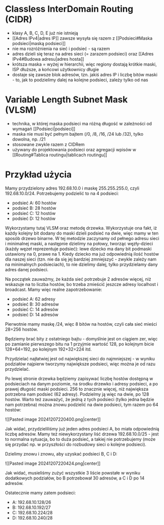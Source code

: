 
# Classless InterDomain Routing (CIDR)

- klasy A, B, C, D, E już nie istnieją
- [[Adres IPv4|adres IP]] zawsze wysyła się razem z [[Podsieci#Maska podsieci|maską podsieci]]
- nie ma rozróżnienia na sieć i podsieć - są razem
- adres dzieli się teraz na adres sieci (= zarazem podsieci) oraz [[Adres IPv4#Budowa adresu|adres hosta]]
- krótsza maska = wyżej w hierarchii, więc regiony dostają krótkie maski, ISP dłuższe, a końcowi użytkownicy długie
- dostaje się zawsze blok adresów, tzn. jakiś adres IP i liczbę bitów maski - to, jak to podzielimy dalej na kolejne podsieci, zależy tylko od nas

# Variable Length Subnet Mask (VLSM)

- technika, w której maska podsieci ma różną długość w zależności od wymagań [[Podsieci|podsieci]]
- maska nie musi być pełnym bajtem (/0, /8, /16, /24 lub /32), tylko dowolna, np. /21
- stosowane zwykle razem z CIDRem
- używany do projektowania podsieci oraz agregacji wpisów w [[Routing#Tablica routingu|tablicach routingu]]

# Przykład użycia

Mamy przydzielony adres 192.68.10.0 i maskę 255.255.255.0, czyli 192.68.10.0/24.
Potrzebujemy podzielić to na 4 podsieci:
- podsieć A: 60 hostów
- podsieć B: 28 hostów
- podsieć C: 12 hostów
- podsieć D: 12 hostów

Wykorzystamy tutaj VLSM oraz metodę drzewka. Wykorzystuje ona fakt, iż każdy kolejny
bit dodany do maski dzieli podsieć na dwie, więc mamy w ten sposób drzewo binarne.
W tej metodzie zaczynamy od pełnego adresu sieci i minimalnej maski, a następnie
dzielimy na połowy, tworząc węzły-dzieci (każdy węzeł reprezentuje podsieć): lewe
dziecko ma dany bit podmaski ustawiony na 0, prawe na 1. Kiedy dziecko ma już
odpowiednią ilość hostów dla naszej sieci (tzn. nie da się jej bardziej zmniejszyć - zwykle
zależy nam na minimalnych podsieciach), to nie dzielimy dalej, tylko przydzielamy dany
adres danej podsieci.

Na początek zauważmy, że każda sieć potrzebuje 2 adresów więcej, niż wskazuje na to
liczba hostów, bo trzeba zmieścić jeszcze adresy localhost i broadcast. Mamy więc realne
zapotrzebowanie:
- podsieć A: 62 adresy
- podsieć B: 30 adresów
- podsieć C: 14 adresów
- podsieć D: 14 adresów

Pierwotnie mamy maskę /24, więc 8 bitów na hostów, czyli cała sieć mieści 28=256
hostów.

Będziemy brać bity z ostatniego bajtu - domyślnie jest on ciągiem zer, więc po zamianie
pierwszego bitu na 1 przyjmie wartość 128, po kolejnym bicie 128+64=192, po kolejnym
192+32=224 itd.

Przydzielać najłatwiej jest od największej sieci do najmniejszej - w wyniku podziałów
najpierw tworzymy największe podsieci, więc można je od razu przydzielać.

Po lewej stronie drzewka będziemy zapisywać liczbę hostów dostępną w podsieciach na
danym poziomie, na środku drzewko i adresy podsieci, a po prawej długość maski podsieci.
256 to znacznie więcej, niż największa potrzebna nam podsieć (62 adresy). Podzielmy ją
więc na dwie, po 128 hostów. Warto też zauważyć, że jedną z tych podsieci (tylko jedna
będzie nam potrzebna) można znowu podzielić na dwie podsieci, tym razem po 64 hostów:

![[Pasted image 20241207220400.png|center]]

Jak widać, przydzieliliśmy już jeden adres podsieci A, bo miała odpowiednią liczbę
adresów. Mamy też niewykorzystany liść drzewa 192.68.10.0/25 - jest to normalna
sytuacja, bo to duża podsieć, a takiej nie potrzebujemy (może się przydać np. w
przyszłości do rozbudowy sieci o kolejne podsieci).

Dzielimy znowu i znowu, aby uzyskać podsieci B, C i D:

![[Pasted image 20241207220424.png|center]]

Jak widać, musieliśmy zużyć wszystkie 3 liście powstałe w wyniku dodatkowych podziałów,
bo B potrzebował 30 adresów, a C i D po 14 adresów.

Ostatecznie mamy zatem podsieci:
- A: 192.68.10.128/26
- B: 192.68.10.192/27
- C: 192.68.10.224/28
- D: 192.68.10.240/28

